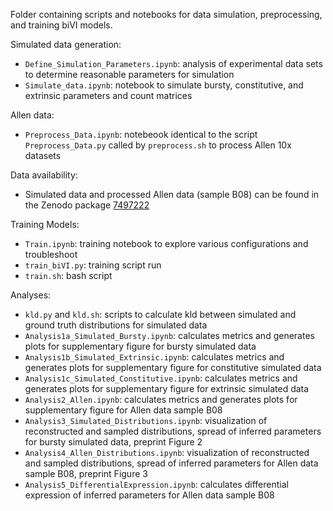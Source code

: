 Folder containing scripts and notebooks for data simulation, preprocessing, and training biVI models.


Simulated data generation:
* `Define_Simulation_Parameters.ipynb`: analysis of experimental data sets to determine reasonable parameters for simulation <br />
* `Simulate_data.ipynb`: notebook to simulate bursty, constitutive, and extrinsic parameters and count matrices <br />

Allen data:
* `Preprocess_Data.ipynb`: notebeook identical to the script `Preprocess_Data.py` called by `preprocess.sh` to process Allen 10x datasets

Data availability:
* Simulated data and processed Allen data (sample B08) can be found in the Zenodo package [7497222](https://zenodo.org/record/7497222)

Training Models:
* `Train.ipynb`: training notebook to explore various configurations and troubleshoot <br />
* `train_biVI.py`: training script run <br />
* `train.sh`: bash script <br />


Analyses:
* `kld.py` and `kld.sh`: scripts to calculate kld between simulated and ground truth distributions for simulated data <br />
* `Analysis1a_Simulated_Bursty.ipynb`: calculates metrics and generates plots for supplementary figure for bursty simulated data <br />
* `Analysis1b_Simulated_Extrinsic.ipynb`: calculates metrics and generates plots for supplementary figure for constitutive simulated data <br />
* `Analysis1c_Simulated_Constitutive.ipynb`: calculates metrics and generates plots for supplementary figure for extrinsic simulated data <br />
* `Analysis2_Allen.ipynb`: calculates metrics and generates plots for supplementary figure for Allen data sample B08 <br />
* `Analysis3_Simulated_Distributions.ipynb`: visualization of reconstructed and sampled distributions, spread of inferred parameters for bursty simulated data, preprint Figure 2 <br />
* `Analysis4_Allen_Distributions.ipynb`: visualization of reconstructed and sampled distributions, spread of inferred parameters for Allen data sample B08, preprint Figure 3 <br />
* `Analysis5_DifferentialExpression.ipynb`: calculates differential expression of inferred parameters for Allen data sample B08 <br />












